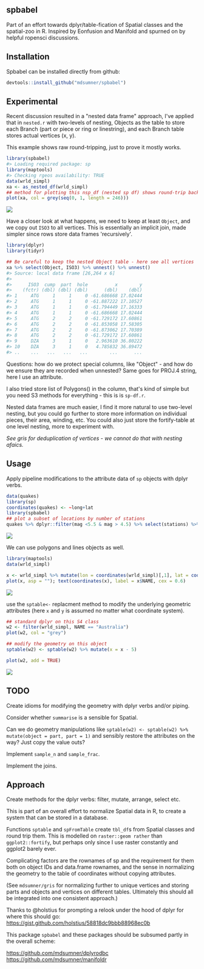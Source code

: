 <!-- README.md is generated from README.Rmd. Please edit that file -->
spbabel
-------

Part of an effort towards dplyr/table-fication of Spatial classes and the spatial-zoo in R. Inspired by Eonfusion and Manifold and spurned on by helpful ropensci discussions.

Installation
------------

Spbabel can be installed directly from github:

``` r
devtools::install_github("mdsumner/spbabel")
```

Experimental
------------

Recent discussion resulted in a "nested data frame" approach, I've applied that in `nested.r` with two-levels of nesting, Objects as the table to store each Branch (part or piece or ring or linestring), and each Branch table stores actual vertices (x, y).

This example shows raw round-tripping, just to prove it mostly works.

``` r
library(spbabel)
#> Loading required package: sp
library(maptools)
#> Checking rgeos availability: TRUE
data(wrld_simpl)
xa <- as_nested_df(wrld_simpl)
## method for plotting this nsp_df (nested sp df) shows round-trip back to Spatial
plot(xa, col = grey(seq(0, 1, length = 246)))
```

![](README-unnamed-chunk-3-1.png)<!-- -->

Have a closer look at what happens, we need to keep at least `Object`, and we copy out `ISO3` to all vertices. This is essentially an implicit join, made simpler since rows store data frames 'recursively'.

``` r
library(dplyr)
library(tidyr)

## Be careful to keep the nested Object table - here see all vertices
xa %>% select(Object, ISO3) %>% unnest() %>% unnest()
#> Source: local data frame [26,264 x 6]
#> 
#>      ISO3  cump  part  hole          x        y
#>    (fctr) (dbl) (dbl) (dbl)      (dbl)    (dbl)
#> 1     ATG     1     1     0 -61.686668 17.02444
#> 2     ATG     1     1     0 -61.887222 17.10527
#> 3     ATG     1     1     0 -61.794449 17.16333
#> 4     ATG     1     1     0 -61.686668 17.02444
#> 5     ATG     2     2     0 -61.729172 17.60861
#> 6     ATG     2     2     0 -61.853058 17.58305
#> 7     ATG     2     2     0 -61.873062 17.70389
#> 8     ATG     2     2     0 -61.729172 17.60861
#> 9     DZA     3     1     0   2.963610 36.80222
#> 10    DZA     3     1     0   4.785832 36.89472
#> ..    ...   ...   ...   ...        ...      ...
```

Questions: how do we protect special columns, like "Object" - and how do we ensure they are recorded when unnested? Same goes for PROJ.4 string, here I use an attribute.

I also tried store list of Polygons() in the column, that's kind of simple but you need S3 methods for everything - this is is `sp-df.r`.

Nested data frames are much easier, I find it more natural to use two-level nesting, but you could go further to store more information on individual pieces, their area, winding, etc. You could also just store the fortify-table at one level nesting, more to experiment with.

*See gris for deduplication of vertices - we cannot do that with nesting afaics.*

Usage
-----

Apply pipeline modifications to the attribute data of `sp` objects with dplyr verbs.

``` r
data(quakes)
library(sp)
coordinates(quakes) <- ~long+lat
library(spbabel)
## plot a subset of locations by number of stations
quakes %>% dplyr::filter(mag <5.5 & mag > 4.5) %>% select(stations) %>% spplot
```

![](README-unnamed-chunk-5-1.png)<!-- -->

We can use polygons and lines objects as well.

``` r
library(maptools)
data(wrld_simpl)

x <- wrld_simpl %>% mutate(lon = coordinates(wrld_simpl)[,1], lat = coordinates(wrld_simpl)[,2]) %>% filter(lat < -20, lon > 60) %>% select(NAME)
plot(x, asp = ""); text(coordinates(x), label = x$NAME, cex = 0.6)
```

![](README-unnamed-chunk-6-1.png)<!-- -->

use the `sptable<-` replacment method to modify the underlying geometric attributes (here `x` and `y` is assumed no matter what coordinate system).

``` r
## standard dplyr on this S4 class
w2 <- filter(wrld_simpl, NAME == "Australia")
plot(w2, col = "grey")

## modify the geometry on this object
sptable(w2) <- sptable(w2) %>% mutate(x = x - 5)

plot(w2, add = TRUE)
```

![](README-unnamed-chunk-7-1.png)<!-- -->

TODO
----

Create idioms for modifying the geometry with dplyr verbs and/or piping.

Consider whether `summarise` is a sensible for Spatial.

Can we do geometry manipulations like `sptable(w2) <- sptable(w2) %>% mutate(object = part, part = 1)` and sensibly restore the attributes on the way? Just copy the value outs?

Implement `sample_n` and `sample_frac`.

Implement the joins.

Approach
--------

Create methods for the dplyr verbs: filter, mutate, arrange, select etc.

This is part of an overall effort to normalize Spatial data in R, to create a system that can be stored in a database.

Functions `sptable` and `spFromTable` create `tbl_df`s from Spatial classes and round trip them. This is modelled on `raster::geom rather` than `ggplot2::fortify`, but perhaps only since I use raster constantly and ggplot2 barely ever.

Complicating factors are the rownames of sp and the requirement for them both on object IDs and data.frame rownames, and the sense in normalizing the geometry to the table of coordinates without copying attributes.

(See `mdsumner/gris` for normalizing further to unique vertices and storing parts and objects and vertices on different tables. Ultimately this should all be integrated into one consistent approach.)

Thanks to @holstius for prompting a relook under the hood of dplyr for where this should go: <https://gist.github.com/holstius/58818dc9bbb88968ec0b>

This package `spbabel` and these packages should be subsumed partly in the overall scheme:

<https://github.com/mdsumner/dplyrodbc> <https://github.com/mdsumner/manifoldr>
